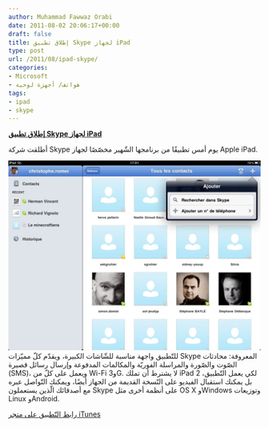```yaml
---
author: Muhammad Fawwaz Orabi
date: 2011-08-02 20:06:17+00:00
draft: false
title: إطلاق تطبيق Skype لجهاز iPad
type: post
url: /2011/08/ipad-skype/
categories:
- Microsoft
- هواتف/ أجهزة لوحية
tags:
- ipad
- skype
---
```


[**إطلاق تطبيق Skype لجهاز iPad**](https://www.it-scoop.com/2011/08/ipad-skype/)


أطلقت شركة Skype يوم أمس تطبيقًا من برنامجها الشّهير مخصّصًا لجهاز Apple iPad.

[![](6002691720_bbae579103_b.jpg)
](https://www.it-scoop.com/2011/08/ipad-skype/)
للتّطبيق واجهة مناسبة للشّاشات الكبيرة، ويقدّم كلّ مميّزات Skype المعروفة: محادثات الصّوت والصّورة والمراسلة الفوريّة والمكالمات المدفوعة وإرسال رسائل قصيرة (SMS)، ويعمل على كلّ من Wi-Fi و3G.
لا يشترط أن تملك iPad 2 لكي يعمل التّطبيق، بل يمكنك استقبال الفيديو على النّسخة القديمة من الجهاز أيضًا، ويمكنك التّواصل عبره مع أصدقائك الّذين يستعملون Skype على أنظمة أخرى مثل OS X وWindows وتوزيعات Linux وAndroid.

[رابط التّطبيق على متجر iTunes](http://itunes.apple.com/app/skype-for-ipad/id442012681)

